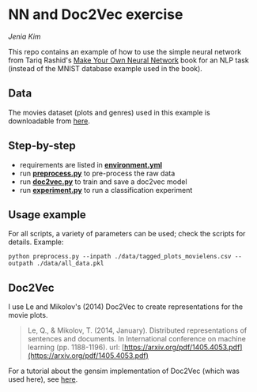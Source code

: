 NN and Doc2Vec exercise
=======================
*Jenia Kim*

This repo contains an example of how to use the simple neural network from Tariq Rashid's
[Make Your Own Neural Network](https://www.amazon.com/Make-Your-Own-Neural-Network-ebook/dp/B01EER4Z4G/)
book for an NLP task (instead of the MNIST database example used in the book).

## Data
The movies dataset (plots and genres) used in this example is downloadable from
[here](https://github.com/RaRe-Technologies/movie-plots-by-genre/tree/master/data).

## Step-by-step
- requirements are listed in [**environment.yml**](environment.yml)
- run [**preprocess.py**](preprocess.py) to pre-process the raw data
- run [**doc2vec.py**](doc2vec.py) to train and save a doc2vec model
- run [**experiment.py**](experiment.py) to run a classification experiment

## Usage example
For all scripts, a variety of parameters can be used; check the scripts for details.
Example:

```
python preprocess.py --inpath ./data/tagged_plots_movielens.csv --outpath ./data/all_data.pkl
```

## Doc2Vec
I use Le and Mikolov's (2014) Doc2Vec to create representations for the movie plots.

> Le, Q., & Mikolov, T. (2014, January). Distributed representations of sentences and documents.
> In International conference on machine learning (pp. 1188-1196). url: [https://arxiv.org/pdf/1405.4053.pdf](https://arxiv.org/pdf/1405.4053.pdf)

For a tutorial about the gensim implementation of Doc2Vec (which was used here), see [here](https://radimrehurek.com/gensim/auto_examples/tutorials/run_doc2vec_lee.html#sphx-glr-download-auto-examples-tutorials-run-doc2vec-lee-py).
